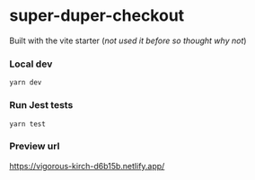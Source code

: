 # super-duper-checkout

Built with the vite starter
(_not used it before so thought why not_)

### Local dev

`yarn dev`

### Run Jest tests

`yarn test`

### Preview url

https://vigorous-kirch-d6b15b.netlify.app/
